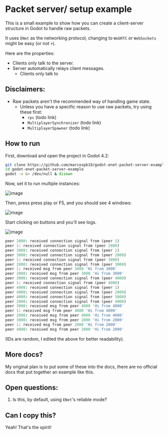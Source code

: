 # Packet server/ setup example

This is a small example to show how you can create a client-server structure in Godot to handle raw packets.

It uses `ENet` as the networking protocol, changing to `WebRTC` or `WebSockets` might be easy (or not :skull:).

Here are the properties:

- Clients only talk to the server.
- Server automatically relays client messages.
    - Clients only talk to

## Disclaimers:

- Raw packets aren't the recommended way of handling game state.
    - Unless you have a specific reason to use raw packets, try using these first:
        - `rpc` (todo link)
        - `MultiplayerSynchronizer` (todo link)
        - `MultiplayerSpawner` (todo link)

## How to run

First, download and open the project in Godot 4.2:

```sh
git clone https://github.com/marcospb19/godot-enet-packet-server-example
cd godot-enet-packet-server-example
godot -e &> /dev/null & disown
```

Now, set it to run multiple instances:

![image](https://github.com/marcospb19/godot-enet-packet-server-example/assets/38900226/b9be23f9-593c-456e-964e-db20c1a6cfa7)

Then, press press play or F5, and you should see 4 windows:

![image](https://github.com/marcospb19/godot-enet-packet-server-example/assets/38900226/813f8d59-b9ee-41a5-afb1-103469eece46)

Start clicking on buttons and you'll see logs.

![image](https://github.com/marcospb19/godot-enet-packet-server-example/assets/38900226/b1d89eb0-05c6-462f-9b8f-fb2beac95b16)

```ruby
peer 2000: received connection signal from (peer 1)
peer 1: received connection signal from (peer 2000)
peer 3000: received connection signal from (peer 1)
peer 3000: received connection signal from (peer 2000)
peer 1: received connection signal from (peer 3000)
peer 2000: received connection signal from (peer 3000)
peer 1: received msg from peer 3000 'Hi from 3000'
peer 2000: received msg from peer 3000 'Hi from 3000'
peer 3000: received connection signal from (peer 4000)
peer 1: received connection signal from (peer 4000)
peer 4000: received connection signal from (peer 1)
peer 4000: received connection signal from (peer 2000)
peer 4000: received connection signal from (peer 3000)
peer 2000: received connection signal from (peer 4000)
peer 3000: received msg from peer 4000 'Hi from 4000'
peer 1: received msg from peer 4000 'Hi from 4000'
peer 2000: received msg from peer 4000 'Hi from 4000'
peer 3000: received msg from peer 2000 'Hi from 2000'
peer 1: received msg from peer 2000 'Hi from 2000'
peer 4000: received msg from peer 2000 'Hi from 2000'
```

(IDs are random, I edited the above for better readability).

## More docs?

My original plan is to put some of these into the docs, there are no official docs that put together an example like this.

## Open questions:

1. Is this, by default, using `ENet`'s reliable mode?

## Can I copy this?

Yeah! That's the spirit!
